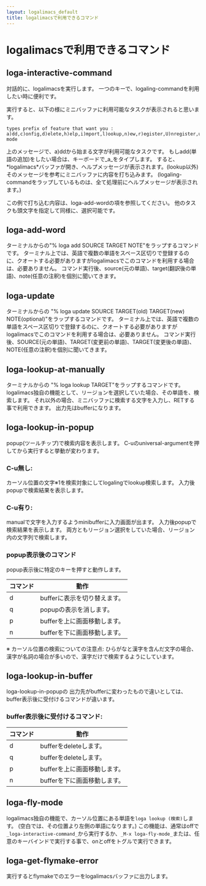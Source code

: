 ```yaml
---
layout: logalimacs_default
title: logalimacsで利用できるコマンド
---
```


# logalimacsで利用できるコマンド

## loga-interactive-command
対話的に、logalimacsを実行します。
一つのキーで、logaling-commandを利用したい時に便利です。


実行すると、以下の様にミニバッファに利用可能なタスクが表示されると思います。

    types prefix of feature that want you :
    a)dd,c)onfig,d)elete,h)elp,i)mport,l)ookup,n)ew,r)egister,U)nregister,u)pdate,v)ersion,f)ly-mode

上のメッセージで、a)ddから始まる文字が利用可能なタスクです。
もしadd(単語の追加)をしたい場合は、キーボードで_a_をタイプします。
すると、\*logalimacs\*バッファが開き、へルプメッセージが表示されます。(lookup以外)
そのメッセージを参考にミニバッファに内容を打ち込みます。
(logaling-commandをラップしているものは、全て処理前にヘルプメッセージが表示されます。)

この例で打ち込む内容は、loga-add-wordの項を参照してください。
他のタスクも頭文字を指定して同様に、選択可能です。

## loga-add-word
ターミナルからの"% loga add SOURCE TARGET NOTE"をラップするコマンドです。
ターミナル上では、英語で複数の単語をスペース区切りで登録するのに、クオートする必要がありますがlogalimacsでこのコマンドを利用する場合は、必要ありません。
コマンド実行後、source(元の単語)、target(翻訳後の単語)、note(任意の注釈)を個別に聞いてきます。

## loga-update
ターミナルからの "% loga update SOURCE TARGET(old) TARGET(new) NOTE(optional)"をラップするコマンドです。
ターミナル上では、英語で複数の単語をスペース区切りで登録するのに、クオートする必要がありますがlogalimacsでこのコマンドを利用する場合は、必要ありません。
コマンド実行後、SOURCE(元の単語)、TARGET(変更前の単語)、TARGET(変更後の単語)、NOTE(任意の注釈)を個別に聞いてきます。

## loga-lookup-at-manually
ターミナルからの "% loga lookup TARGET"をラップするコマンドです。
logalimacs独自の機能として、リージョンを選択していた場合、その単語を、検索します。
それ以外の場合、ミニバッファに検索する文字を入力し、RETする事で利用できます。
出力先はbufferになります。

## loga-lookup-in-popup
popup(ツールチップ)で検索内容を表示します。
C-uのuniversal-argumentを押してから実行すると挙動が変わります。

### C-u無し:
カーソル位置の文字※1を検索対象にしてlogalingでlookup検索します。
入力後popupで検索結果を表示します。

### C-u有り:
manualで文字を入力するようminibufferに入力画面が出ます。
入力後popupで検索結果を表示します。
両方ともリージョン選択をしていた場合、リージョン内の文字列で検索します。

### popup表示後のコマンド

popup表示後に特定のキーを押すと動作します。

コマンド | 動作
--------|------
d | bufferに表示を切り替えます。
q | popupの表示を消します。
p | bufferを上に画面移動します。
n | bufferを下に画面移動します。

※ カーソル位置の検索についての注意点:
ひらがなと漢字を含んだ文字の場合、漢字が名詞の場合が多いので、漢字だけで検索するようにしています。

## loga-lookup-in-buffer
loga-lookup-in-popupの
出力先がbufferに変わったもので違いとしては、
buffer表示後に受付けるコマンドが違います。

### buffer表示後に受付けるコマンド:

コマンド | 動作
--------|------
d | bufferをdeleteします。
q | bufferをdeleteします。
p | bufferを上に画面移動します。
n | bufferを下に画面移動します。

## loga-fly-mode
logalimacs独自の機能で、カーソル位置にある単語を`loga lookup (検索)`します。
(空白では、その位置より左側の単語になります。)
この機能は、通常はoffで`_loga-interactive-command_`から実行するか、`_M-x loga-fly-mode_`または、任意のキーバインドで実行する事で、onとoffをトグルで実行できます。

## loga-get-flymake-error
実行するとflymakeでのエラーをlogalimacsバッファに出力します。
